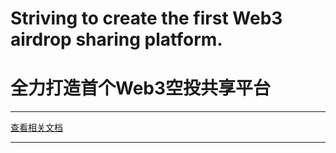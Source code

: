 
# Striving to create the first Web3 airdrop sharing platform.
# 全力打造首个Web3空投共享平台



__________________________


<a href="./.md">查看相关文档</a>












_____________________________













